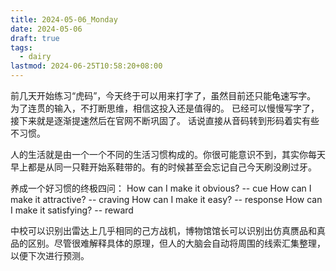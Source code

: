 ```yaml
---
title: 2024-05-06_Monday
date: 2024-05-06
draft: true
tags:
  - dairy
lastmod: 2024-06-25T10:58:20+08:00
---
```

前几天开始练习“虎码”，今天终于可以用来打字了，虽然目前还只能龟速写字。
为了连贯的输入，不打断思维，相信这投入还是值得的。
已经可以慢慢写字了，接下来就是逐渐提速然后在官网不断巩固了。
话说直接从音码转到形码着实有些不习惯。

人的生活就是由一个一个不同的生活习惯构成的。你很可能意识不到，其实你每天早上都是从同一只鞋开始系鞋带的。有的时候甚至会忘记自己今天刷没刷过牙。

养成一个好习惯的终极四问：
How can I make it obvious? -- cue
How can I make it attractive? -- craving
How can I make it easy? -- response
How can I make it satisfying? -- reward

中校可以识别出雷达上几乎相同的己方战机，博物馆馆长可以识别出仿真赝品和真品的区别。尽管很难解释具体的原理，但人的大脑会自动将周围的线索汇集整理，以便下次进行预测。

